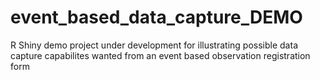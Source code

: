 # event_based_data_capture_DEMO

R Shiny demo project under development for illustrating possible data capture capabilites wanted from an event based observation registration form 

